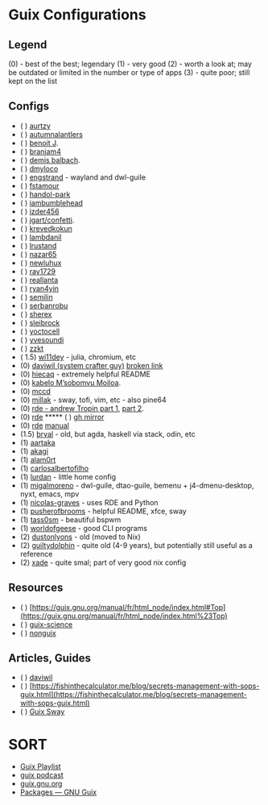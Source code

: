 
# Guix Configurations
## Legend
(0) - best of the best; legendary
(1) - very good
(2) - worth a look at; may be outdated or limited in the number or type of apps
(3) - quite poor; still kept on the list

## Configs
* ( ) [aurtzy](https://github.com/aurtzy/guix-config)
* ( ) [autumnalantlers](https://github.com/AutumnalAntlers/old-guix-config)
* ( ) [benoit J](https://git.sr.ht/~benoit/dotfiles/tree/rde/item/src/benoitj).
* ( ) [branjam4](https://github.com/branjam4/guixsd-config)
* ( ) [demis balbach](https://github.com/minikN/dots).
* ( ) [dmyloco](https://github.com/dmyloco/guix-configs)
* ( ) [engstrand](https://github.com/engstrand-config/guix-dotfiles) - wayland and dwl-guile
* ( ) [fstamour](https://github.com/fstamour/guix-configurations)
* ( ) [handol-park](https://github.com/handol-park/guix-config)
* ( ) [iambumblehead](https://github.com/iambumblehead/guix-home)
* ( ) [izder456](https://github.com/Izder456/Guix-Config)
* ( ) [jgart/confetti](https://git.sr.ht/~whereiseveryone/confetti).
* ( ) [krevedkokun](https://git.sr.ht/~krevedkokun/dotfiles/tree/master/item/config/home/yggdrasil)
* ( ) [lambdanil](https://github.com/lambdanil/emacs-stuff)
* ( ) [lrustand](https://github.com/lrustand/guix-config)
* ( ) [nazar65](https://github.com/Nazar65/guix-config)
* ( ) [newluhux](https://github.com/newluhux/guix-config)
* ( ) [ray1729](https://github.com/ray1729/guix-config)
* ( ) [reallanta](https://github.com/RealLanta/guix-config)
* ( ) [ryan4yin](https://github.com/ryan4yin/guix-config)
* ( ) [semilin](https://github.com/semilin/guix-config)
* ( ) [serbanrobu](https://github.com/serbanrobu/guix-config)
* ( ) [sherex](https://github.com/Sherex/guix-config)
* ( ) [sleibrock](https://github.com/sleibrock/stove-guix)
* ( ) [yoctocell](https://hg.sr.ht/~yoctocell/guixrc/browse/yoctocell/home)
* ( ) [yvesoundi](https://github.com/yveszoundi/guix-config)
* ( ) [zzkt](https://github.com/zzkt/guix)
* ( 1.5) [wi11dey](https://github.com/wi11dey/guix-config) - julia, chromium, etc
* (0) [daviwil (system crafter guy)](https://git.savannah.gnu.org/cgit/guix.git) [broken link](https://config.daviwil.com/desktop)
* (0) [hiecaq](https://github.com/hiecaq/guix-config) - extremely helpful README
* (0) [kabelo M’sobomvu Moiloa](https://git.sr.ht/~elevenkb/dotfiles).
* (0) [mccd](https://git.mccd.space/)
* (0) [millak](https://github.com/Millak/guix-config) - sway, tofi, vim, etc - also pine64
* (0) [rde - andrew Tropin part 1](https://git.sr.ht/~abcdw/rde/tree/master/item/examples), [part 2](https://github.com/abcdw/nonrde).
* (0) [rde](https://git.sr.ht/~abcdw/rde) ***** ( ) [gh mirror](https://github.com/abcdw/rde)
* (0) [rde](https://trop.in/rde/) [manual](https://trop.in/rde/manual)
* (1.5) [bryal](https://github.com/bryal/guix-config) - old, but agda, haskell via stack, odin, etc
* (1) [aartaka](https://github.com/aartaka/guix-config)
* (1) [akagi](https://git.sr.ht/~akagi/guixrc)
* (1) [alam0rt](https://github.com/alam0rt/guix-config)
* (1) [carlosalbertofilho](https://github.com/carlosalbertofilho/guix-config)
* (1) [lurdan](https://github.com/lurdan/guix-config) - little home config
* (1) [migalmoreno](https://github.com/migalmoreno/guix-config) - dwl-guile, dtao-guile, bemenu + j4-dmenu-desktop, nyxt, emacs, mpv
* (1) [nicolas-graves](https://github.com/nicolas-graves/dotfiles) - uses RDE and Python
* (1) [pusherofbrooms](https://github.com/pusherofbrooms/guix-config) - helpful README, xfce, sway
* (1) [tass0sm](https://github.com/Tass0sm/dotfiles) - beautiful bspwm
* (1) [worldofgeese](https://github.com/worldofgeese/guix-config) - good CLI programs
* (2) [dustonlyons](https://github.com/dustinlyons/guix-config) - old (moved to Nix)
* (2) [guiltydolphin](https://github.com/GuiltyDolphin/dotfiles) - quite old (4-9 years), but potentially still useful as a reference
* (2) [xade](https://codeberg.org/XADE) - quite smal; part of very good nix config

## Resources
* ( ) [https://guix.gnu.org/manual/fr/html_node/index.html#Top](https://guix.gnu.org/manual/fr/html_node/index.html%23Top)
* ( ) [guix-science](https://github.com/guix-science/guix-science-nonfree)
* ( ) [nonguix](https://gitlab.com/nonguix/nonguix)

## Articles, Guides
* ( ) [daviwil](https://systemcrafters.net/craft-your-system-with-guix/)
* ( ) [https://fishinthecalculator.me/blog/secrets-management-with-sops-guix.html](https://fishinthecalculator.me/blog/secrets-management-with-sops-guix.html)
* ( ) [Guix Sway](https://www.youtube.com/watch?v=OYbenLOm3Js)

# SORT
* [Guix Playlist](https://www.youtube.com/playlist?app=desktop&list=PLEoMzSkcN8oNxnj7jm5V2ZcGc52002pQU)
* [guix podcast](https://hackerpublicradio.org/eps.php?id=2198)
* [guix.gnu.org](https://guix.gnu.org/en/blog/2023/the-full-source-bootstrap-building-from-source-all-the-way-down/)
* [Packages — GNU Guix](https://packages.guix.gnu.org/)